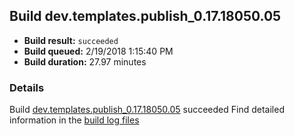 ## Build dev.templates.publish_0.17.18050.05
- **Build result:** `succeeded`
- **Build queued:** 2/19/2018 1:15:40 PM
- **Build duration:** 27.97 minutes
### Details
Build [dev.templates.publish_0.17.18050.05](https://winappstudio.visualstudio.com/web/build.aspx?pcguid=a4ef43be-68ce-4195-a619-079b4d9834c2&builduri=vstfs%3a%2f%2f%2fBuild%2fBuild%2f25049) succeeded
Find detailed information in the [build log files](https://uwpctdiags.blob.core.windows.net/buildlogs/dev.templates.publish_0.17.18050.05_logs.zip)

